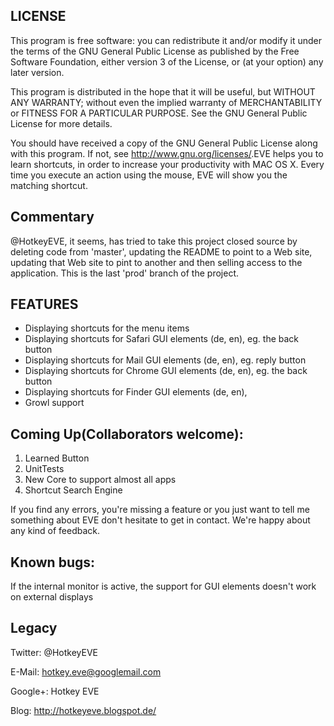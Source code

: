## LICENSE

This program is free software: you can redistribute it and/or modify it under the terms of the GNU General Public License as published by the Free Software Foundation, either version 3 of the License, or (at your option) any later version.

This program is distributed in the hope that it will be useful, but WITHOUT ANY WARRANTY; without even the implied warranty of MERCHANTABILITY or FITNESS FOR A PARTICULAR PURPOSE.  See the GNU General Public License for more details.

You should have received a copy of the GNU General Public License
along with this program.  If not, see <http://www.gnu.org/licenses/>.EVE helps you to learn shortcuts, in order to increase your productivity with MAC OS X. Every time you execute an action using the mouse, EVE will show you the matching shortcut.

## Commentary

@HotkeyEVE, it seems, has tried to take this project closed source by deleting code from 'master', updating the README to point to a Web site, updating that Web site to pint to another and then selling access to the application. This is the last 'prod' branch of the project. 


## FEATURES

* Displaying shortcuts for the menu items
* Displaying shortcuts for Safari GUI elements (de, en), eg. the back button
* Displaying shortcuts for Mail GUI elements (de, en), eg. reply button
* Displaying shortcuts for Chrome GUI elements (de, en), eg. the back button
* Displaying shortcuts for Finder GUI elements (de, en), 
* Growl support

## Coming Up(Collaborators welcome):

1. Learned Button
2. UnitTests
3. New Core to support almost all apps
4. Shortcut Search Engine

If you find any errors, you're missing a feature or you just want to tell me something about EVE don't hesitate to get in contact. We're happy about any kind of feedback.

## Known bugs:

If the internal monitor is active, the support for GUI elements doesn't work on external displays 


## Legacy

Twitter: @HotkeyEVE

E-Mail:  hotkey.eve@googlemail.com

Google+: Hotkey EVE

Blog:    http://hotkeyeve.blogspot.de/
